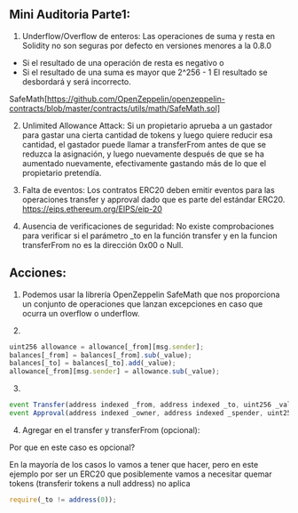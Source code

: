 ## Mini Auditoria Parte1:


1. Underflow/Overflow de enteros: Las operaciones de suma y resta en Solidity no son seguras por defecto en versiones menores a la 0.8.0


- Si el resultado de una operación de resta es negativo o
- Si el resultado de una suma es mayor que 2^256 - 1
 El resultado se desbordará y será incorrecto.


SafeMath[https://github.com/OpenZeppelin/openzeppelin-contracts/blob/master/contracts/utils/math/SafeMath.sol]


2. Unlimited Allowance Attack: Si un propietario aprueba a un gastador para gastar una cierta cantidad de tokens y luego quiere reducir esa cantidad,
  el gastador puede llamar a transferFrom antes de que se reduzca la asignación, y luego nuevamente después de que se ha aumentado nuevamente,
  efectivamente gastando más de lo que el propietario pretendía.


3. Falta de eventos: Los contratos ERC20 deben emitir eventos para las operaciones transfer y approval dado que es parte del estándar ERC20.
  https://eips.ethereum.org/EIPS/eip-20


4. Ausencia de verificaciones de seguridad: No existe comprobaciones para verificar si el parámetro \_to en la función transfer y en la funcion transferFrom
  no es la dirección 0x00 o Null.


## Acciones:


1. Podemos usar la librería OpenZeppelin SafeMath que nos proporciona un conjunto de operaciones que lanzan excepciones
  en caso que ocurra un overflow o underflow.


2.


```ts
uint256 allowance = allowance[_from][msg.sender];
balances[_from] = balances[_from].sub(_value);
balances[_to] = balances[_to].add(_value);
allowance[_from][msg.sender] = allowance.sub(_value);
```


3.


```ts
event Transfer(address indexed _from, address indexed _to, uint256 _value)
event Approval(address indexed _owner, address indexed _spender, uint256 _value)
```


4. Agregar en el transfer y transferFrom (opcional):


Por que en este caso es opcional?


En la mayoría de los casos lo vamos a tener que hacer, pero en este ejemplo por ser un ERC20 que posiblemente vamos a necesitar quemar tokens (transferir tokens a null address) no aplica


```ts
require(_to != address(0));
```
